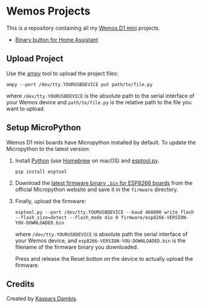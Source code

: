 # Wemos Projects

This is a repository containing all my [Wemos D1 mini](https://wiki.wemos.cc/products:d1:d1_mini) projects.

- [Binary button for Home Assistant](src/button)


## Upload Project

Use the [ampy](https://learn.adafruit.com/micropython-basics-load-files-and-run-code/install-ampy) tool to upload the project files:

```shell
ampy --port /dev/tty.YOURUSBDEVICE put path/to/file.py
```

where `/dev/tty.YOURUSBDEVICE` is the absolute path to the serial interface of your Wemos device and `path/to/file.py` is the relative path to the file you want to upload.


## Setup MicroPython

Wemos D1 mini boards have Micropython installed by default. To update the Micropython to the latest version:

1. Install [Python](https://www.python.org/downloads) (use [Homebrew](https://brew.sh) on macOS) and [esptool.py](https://github.com/espressif/esptool).

    ```shell
    pip install esptool
    ```

2. Download the [latest firmware binary `.bin` for ESP8266 boards](http://micropython.org/download#esp8266) from the official Micropython website and save it in the `firmware` directory.

3. Finally, upload the firmware: 

    ```shell
    esptool.py --port /dev/tty.YOURUSBDEVICE --baud 460800 write_flash --flash_size=detect --flash_mode dio 0 firmware/esp8266-VERSION-YOU-DOWNLOADED.bin
    ```

    where `/dev/tty.YOURUSBDEVICE` is absolute path the serial interface of your Wemos device, and `esp8266-VERSION-YOU-DOWNLOADED.bin` is the filename of the firmware binary you downloaded.

    Press and release the Reset button on the device to actually upload the firmware.


## Credits

Created by [Kaspars Dambis](https://kaspars.net).
